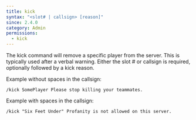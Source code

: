```yaml
---
title: kick
syntax: "<slot# | callsign> [reason]"
since: 2.4.0
category: Admin
permissions:
  - kick
---
```


The kick command will remove a specific player from the server. This is typically used after a verbal warning. Either the slot # or callsign is required, optionally followed by a kick reason.

Example without spaces in the callsign:

```
/kick SomePlayer Please stop killing your teammates.
```

Example with spaces in the callsign:

```
/kick "Six Feet Under" Profanity is not allowed on this server.
```
